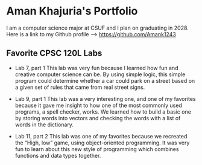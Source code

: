 
# Aman Khajuria's Portfolio 

I am a computer science major at CSUF and I plan on graduating in 2028. Here is a link to my Github profile --> https://github.com/Amank1243

## Favorite CPSC 120L Labs

* Lab 7, part 1
    This lab was very fun because I learned how fun and creative computer science can be. By using simple logic, this simple program could determine whether a car could park on a street based on a given set of rules that came from real street signs.

* Lab 9, part 1
    This lab was a very interesting one, and one of my favorites because it gave me insight to how one of the most commonly used programs, a spell checker, works. We learned how to build a basic one by storing words into vectors and checking the words with a list of words in the dictionary.

* Lab 11, part 2
    This lab was one of my favorites because we recreated the “High, low” game, using object-oriented programming. It was very fun to learn about this new style of programming which combines functions and data types together. 



